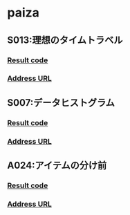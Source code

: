 # paiza

## S013:理想のタイムトラベル
### [Result code](https://github.com/dadoczek/paiza/blob/main/S013/result.cs)
### [Address URL](https://paiza.jp/challenges/share/kSTvYNDwkcQv8SvNS17Xo0R1bFSZcC1Zkxgq7irkm8s?source=social)

## S007:データヒストグラム
### [Result code](https://github.com/dadoczek/paiza/blob/main/S007/result.cs)
### [Address URL](https://paiza.jp/challenges/share/IpsQr3Lu19GCM_ev9nc3FN_DORGyNRCcc3M-Rx4vo9A?source=social)

## A024:アイテムの分け前
### [Result code](https://github.com/dadoczek/paiza/blob/main/A024/result.cs)
### [Address URL](https://paiza.jp/challenges/share/POL55ULf_7qiU8i6P0pcKYvoj56eHVaT2LguQp-JMgk?source=social)
